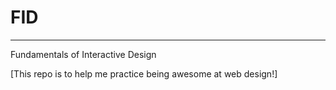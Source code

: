 # FID
________

Fundamentals of Interactive Design

[This repo is to help me practice being awesome at web design!]
